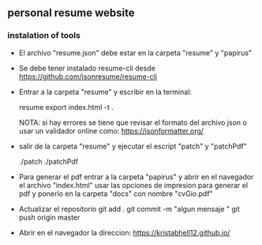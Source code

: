 ## personal resume website

### instalation of tools
* El archivo "resume.json" debe estar en la carpeta "resume" y "papirus"
* Se debe tener instalado resume-cli desde https://github.com/jsonresume/resume-cli

* Entrar a la carpeta "resume" y escribir en la terminal:

    resume export index.html -t .

    NOTA: si hay errores se tiene que revisar el formato del archivo json o usar un validador online como: https://jsonformatter.org/

* salir de la carpeta "resume" y ejecutar el escript "patch" y "patchPdf"

  ./patch
  ./patchPdf

* Para generar el pdf entrar a la carpeta "papirus" y abrir en el navegador el archivo "index.html"
  usar las opciones de impresion para generar el pdf y ponerlo en la carpeta "docs" con nombre "cvGio.pdf"

* Actualizar el repositorio
  git add .
  git commit -m "algun mensaje "
  git push origin master

* Abrir en el navegador la direccion:
  https://kristabhell12.github.io/

